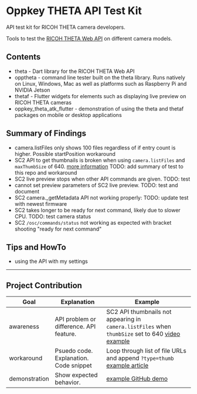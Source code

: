 # Oppkey THETA API Test Kit

API test kit for RICOH THETA camera developers.

Tools to test the [RICOH THETA Web API](https://api.ricoh/docs/theta-web-api-v2.1/) on different
camera models.

## Contents

* theta - Dart library for the RICOH THETA Web API
* opptheta - command line tester built on the theta library.
Runs natively on Linux,
Windows, Mac as well as platforms such as Raspberry Pi and
NVIDIA Jetson
* thetaf - Flutter widgets for elements such as
displaying live preview on RICOH THETA cameras
* oppkey_theta_atk_flutter - demonstration of using the theta
and thetaf packages on mobile or desktop applications

## Summary of Findings

* camera.listFiles only shows 100 files regardless of if entry count is higher.  Possible startPosition workaround
* SC2 API to get thumbnails is broken when using `camera.listFiles` and
`maxThumbSize` of 640. [more information](docs/sc2/thumbnail_problem.md)  TODO: add summary of test to this repo and workaround
* SC2 live preview stops when other API commands are given. TODO: test
* cannot set preview parameters of SC2 live preview. TODO: test and document
* SC2 camera._getMetadata API not working properly: TODO: update test with newest firmware
* SC2 takes longer to be ready for next command, likely due to slower CPU. TODO: test camera status
* SC2 `/osc/commands/status` not working as expected with bracket shooting "ready for next command"

## Tips and HowTo

* using the API with my settings

---

## Project Contribution

| Goal | Explanation | Example |
| ---- | ------- | ------- |
| awareness | API problem or difference.  API feature. | SC2 API thumbnails not appearing in `camera.listFiles` when `thumbSize` set to 640 [video example](https://youtu.be/ZAiZy53YtkU) |
| workaround | Psuedo code. Explanation. Code snippet | Loop through list of file URLs and append `?type=thumb`  [example article](https://drive.google.com/file/d/1KvPfBI_90XfA9Y77Jz2eyDFN2Ot99sef/view) |
| demonstration | Show expected behavior. | [example GitHub demo](https://github.com/codetricity/theta_list_files) |
